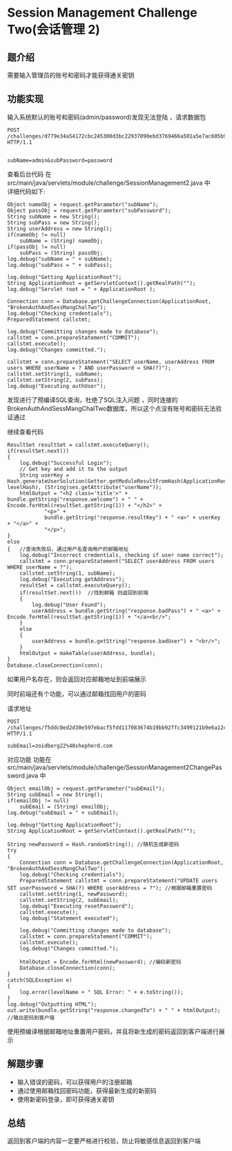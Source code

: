 #  Session Management Challenge Two(会话管理 2)

## 题介绍

需要输入管理员的账号和密码才能获得通关密钥  


## 功能实现 
输入系统默认的账号和密码(admin/password)发现无法登陆 ，请求数据包  

```
POST /challenges/d779e34a54172cbc245300d3bc22937090ebd3769466a501a5e7ac605b9f34b7 HTTP/1.1


subName=admin&subPassword=password 
```
查看后台代码 在 src/main/java/servlets/module/challenge/SessionManagement2.java 中  
详细代码如下:  
```
Object nameObj = request.getParameter("subName");
Object passObj = request.getParameter("subPassword");
String subName = new String();
String subPass = new String();
String userAddress = new String();
if(nameObj != null)
	subName = (String) nameObj;
if(passObj != null)
	subPass = (String) passObj;
log.debug("subName = " + subName);
log.debug("subPass = " + subPass);

log.debug("Getting ApplicationRoot");
String ApplicationRoot = getServletContext().getRealPath("");
log.debug("Servlet root = " + ApplicationRoot );

Connection conn = Database.getChallengeConnection(ApplicationRoot, "BrokenAuthAndSessMangChalTwo");
log.debug("Checking credentials");
PreparedStatement callstmt;

log.debug("Committing changes made to database");
callstmt = conn.prepareStatement("COMMIT");
callstmt.execute();
log.debug("Changes committed.");

callstmt = conn.prepareStatement("SELECT userName, userAddress FROM users WHERE userName = ? AND userPassword = SHA(?)");
callstmt.setString(1, subName);
callstmt.setString(2, subPass);
log.debug("Executing authUser");

```
发现进行了预编译SQL查询，杜绝了SQL注入问题 ，同时连接的BrokenAuthAndSessMangChalTwo数据库，所以这个点没有账号和密码无法验证通过 

继续查看代码   
```
ResultSet resultSet = callstmt.executeQuery();
if(resultSet.next())
{
	log.debug("Successful Login");
	// Get key and add it to the output
	String userKey = Hash.generateUserSolution(Getter.getModuleResultFromHash(ApplicationRoot, levelHash), (String)ses.getAttribute("userName"));
	htmlOutput = "<h2 class='title'>" + bundle.getString("response.welcome") + " " + Encode.forHtml(resultSet.getString(1)) + "</h2>" +
			"<p>" +
			bundle.getString("response.resultKey") + " <a>" + userKey + "</a>" +
			"</p>";
}
else
{   //查询失败后，通过用户名查询用户的邮箱地址 
	log.debug("Incorrect credentials, checking if user name correct");
	callstmt = conn.prepareStatement("SELECT userAddress FROM users WHERE userName = ?");
	callstmt.setString(1, subName);
	log.debug("Executing getAddress");
	resultSet = callstmt.executeQuery();
	if(resultSet.next())  //找到邮箱 则返回到前端 
	{
		log.debug("User Found");
		userAddress = bundle.getString("response.badPass") + " <a>" + Encode.forHtml(resultSet.getString(1)) + "</a><br/>";
	}
	else
	{
		userAddress = bundle.getString("response.badUser") + "<br/>";
	}
	htmlOutput = makeTable(userAddress, bundle);
}
Database.closeConnection(conn);
```

如果用户名存在，则会返回对应邮箱地址到前端展示   

同时前端还有个功能，可以通过邮箱找回用户的密码  

请求地址  
```
POST /challenges/f5ddc0ed2d30e597ebacf5fdd117083674b19bb92ffc3499121b9e6a12c92959 HTTP/1.1

subEmail=zoidberg22%40shepherd.com

```
对应功能  功能在 src/main/java/servlets/module/challenge/SessionManagement2ChangePassword.java 中 

```
Object emailObj = request.getParameter("subEmail");
String subEmail = new String();
if(emailObj != null)
	subEmail = (String) emailObj;
log.debug("subEmail = " + subEmail);

log.debug("Getting ApplicationRoot");
String ApplicationRoot = getServletContext().getRealPath("");

String newPassword = Hash.randomString(); //随机生成新密码
try
{
	Connection conn = Database.getChallengeConnection(ApplicationRoot, "BrokenAuthAndSessMangChalTwo");
	log.debug("Checking credentials");
	PreparedStatement callstmt = conn.prepareStatement("UPDATE users SET userPassword = SHA(?) WHERE userAddress = ?"); //根据邮箱重置密码 
	callstmt.setString(1, newPassword);
	callstmt.setString(2, subEmail);
	log.debug("Executing resetPassword");
	callstmt.execute();
	log.debug("Statement executed");
	
	log.debug("Committing changes made to database");
	callstmt = conn.prepareStatement("COMMIT");
	callstmt.execute();
	log.debug("Changes committed.");
	
	htmlOutput = Encode.forHtml(newPassword); //编码新密码
	Database.closeConnection(conn);
}
catch(SQLException e)
{
	log.error(levelName + " SQL Error: " + e.toString());
}
log.debug("Outputting HTML");
out.write(bundle.getString("response.changedTo") + " " + htmlOutput); //输出密码到客户端 
```
使用预编译根据邮箱地址重置用户密码，并且将新生成的密码返回到客户端进行展示 

## 解题步骤   
- 输入错误的密码，可以获得用户的注册邮箱
- 通过使用邮箱找回密码功能，获得最新生成的新密码
- 使用新密码登录，即可获得通关密钥


## 总结  

返回到客户端的内容一定要严格进行校验，防止将敏感信息返回到客户端 